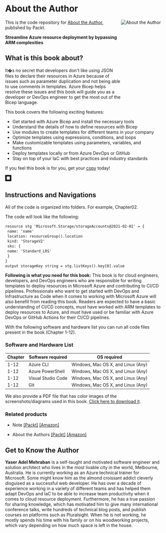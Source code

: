 # About the Author

<a href="https://www.packtpub.com/product/infrastructure-as-code-with-azure-bicep/9781801813747?utm_source=github&utm_medium=repository&utm_campaign=9781801813747"><img src="https://static.packt-cdn.com/products/9781801813747/cover/smaller" alt="About the Author" height="256px" align="right"></a>

This is the code repository for [About the Author](https://www.packtpub.com/product/infrastructure-as-code-with-azure-bicep/9781801813747?utm_source=github&utm_medium=repository&utm_campaign=9781801813747), published by Packt.

**Streamline Azure resource deployment by bypassing ARM complexities**

## What is this book about?
It�s no secret that developers don't like using JSON files to declare their resources in Azure because of issues such as parameter duplication and not being able to use comments in templates. Azure Bicep helps resolve these issues and this book will guide you as a developer or DevOps engineer to get the most out of the Bicep language. 

This book covers the following exciting features:
* Get started with Azure Bicep and install the necessary tools
* Understand the details of how to define resources with Bicep
* Use modules to create templates for different teams in your company
* Optimize templates using expressions, conditions, and loops
* Make customizable templates using parameters, variables, and functions
* Deploy templates locally or from Azure DevOps or GitHub
* Stay on top of your IaC with best practices and industry standards

If you feel this book is for you, get your [copy](https://www.amazon.com/dp/1801813744) today!

<a href="https://www.packtpub.com/?utm_source=github&utm_medium=banner&utm_campaign=GitHubBanner"><img src="https://raw.githubusercontent.com/PacktPublishing/GitHub/master/GitHub.png" 
alt="https://www.packtpub.com/" border="5" /></a>

## Instructions and Navigations
All of the code is organized into folders. For example, Chapter02.

The code will look like the following:
```
resource stg 'Microsoft.Storage/storageAccounts@2021-02-01' = {
 name: 'name'
 location: resourceGroup().location
 kind: 'StorageV2'
 sku: {
 name: 'Standard_LRS'
 }
}
output storageKey string = stg.listKeys().key[0].value
```

**Following is what you need for this book:**
This book is for cloud engineers, developers, and DevOps engineers who are responsible for writing templates to deploy resources in Microsoft Azure and contributing to CI/CD pipelines. Professionals who want to get started with DevOps and Infrastructure as Code when it comes to working with Microsoft Azure will also benefit from reading this book. Readers are expected to have a basic understanding of CI/CD concepts, must have worked with ARM templates to deploy resources to Azure, and must have used or be familiar with Azure DevOps or GitHub Actions for their CI/CD pipelines.

With the following software and hardware list you can run all code files present in the book (Chapter 1-12).
### Software and Hardware List
| Chapter | Software required | OS required |
| -------- | ------------------------------------ | ----------------------------------- |
| 1-12 | Azure CLI | Windows, Mac OS X, and Linux (Any) |
| 1-12 | Azure PowerShell | Windows, Mac OS X, and Linux (Any) |
| 1-12 | Visual Studio Code | Windows, Mac OS X, and Linux (Any) |
| 1-12 | Git | Windows, Mac OS X, and Linux (Any) |


We also provide a PDF file that has color images of the screenshots/diagrams used in this book. [Click here to download it](https://static.packt-cdn.com/downloads/9781801813747_ColorImages.pdf).

### Related products
* Note [[Packt]](https://www.packtpub.com/product/azure-for-architects-third-edition/9781839215865?utm_source=github&utm_medium=repository&utm_campaign=9781839215865) [[Amazon]](https://www.amazon.com/dp/1839215860)

* About the Authors [[Packt]](https://www.packtpub.com/product/azure-devops-explained/9781800563513?utm_source=github&utm_medium=repository&utm_campaign=9781800563513) [[Amazon]](https://www.amazon.com/dp/1800563515)

## Get to Know the Author
**Yaser Adel Mehraban**
is a self-taught and motivated software engineer and solution architect who lives in the most livable city in the world, Melbourne, Australia. He is currently working as an Azure technical trainer for Microsoft. Some might know him as the almond croissant addict cleverly disguised as a successful web developer.
He has over a decade of experience working in a variety of different teams and has helped them adapt DevOps and IaC to be able to increase team productivity when it comes to cloud resource deployment. Furthermore, he has a true passion for sharing knowledge, which has motivated him to give many international conference talks, write hundreds of technical blog posts, and publish courses on platforms such as Pluralsight.
When he is not working, he mostly spends his time with his family or on his woodworking projects, which vary depending on how much space is left in the house.



